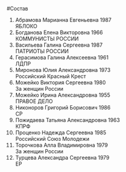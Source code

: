 #Состав
1. Абрамова Марианна Евгеньевна 1987   
    ЯБЛОКО
2. Богданова Елена Викторовна 1966   
    КОММУНИСТЫ РОССИИ
3. Васильева Галина Сергеевна 1987   
    ПАТРИОТЫ РОССИИ
4. Герасимова Галина Алексеевна 1961   
    ЛДПР
5. Миронова Юлия Александровна 1973   
    Российский Красный Крест
6. Можейко Виктория Сергеевна 1980   
    За женщин России
7. Можейко Ирина Александровна 1955   
    ПРАВОЕ ДЕЛО
8. Никоноров Григорий Борисович 1986   
    СР
9. Пожидаева Татьяна Александровна 1963   
    КПРФ
10. Проценко Надежда Сергеевна 1985   
    Российский Союз Молодежи
11. Торочкова Алла Владимировна 1979   
    За женщин России
12. Турцева Александра Сергеевна 1979   
    ЕР
